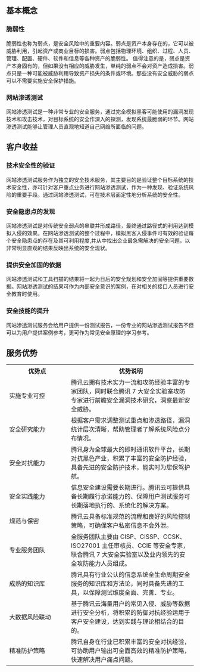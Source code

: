 ## 基本概念
### 脆弱性
脆弱性也称为弱点，是安全风险中的重要内容。弱点是资产本身存在的，它可以被威胁利用，引起资产或商业目标的损害。弱点包括物理环境、组织、过程、人员、管理、配置、硬件、软件和信息等各种资产的脆弱性。
值得注意的是，弱点是资产本身固有的，但如果没有相应的威胁发生，单纯的弱点不会对资产造成损害。弱点只是一种可能被威胁利用导致资产损失的条件或环境。那些没有安全威胁的弱点可以不需要实施安全保护措施。
### 网站渗透测试
网站渗透测试是一种非常专业的安全服务，通过完全模拟黑客可能使用的漏洞发现技术和攻击技术，对目标系统的安全作深入的探测，发现系统最脆弱的环节。网站渗透测试能够让管理人员直观地知道自己网络所面临的问题。
## 客户收益
### 技术安全性的验证
网站渗透测试服务作为独立的安全技术服务，其主要目的是验证整个目标系统的技术安全性，亦可针对客户重点业务进行网站渗透测试，作为一种发现、验证系统风险的重要手段。通过网站渗透测试，可在技术层面定性地分析系统的安全性。
### 安全隐患点的发现
网站渗透测试是对传统安全弱点的串联并形成路径，最终通过路径式的利用达到模拟入侵的效果。在网站渗透测试的整个过程中，模拟黑客入侵事件可有效的验证每个安全隐患点的存在及其可利用程度,并从中找出企业最急需解决的安全问题，以非常明显直观的结果反映出系统的安全现状。
### 提供安全加固的依据
网站渗透测试和工具扫描的结果将一起为日后的安全规划和安全加固等提供重要数据。网站渗透测试的结果可作为内部安全意识的案例，在对相关的接口人员进行安全教育时使用。
### 安全技能的提升
网站渗透测试服务会给用户提供一份测试报告，一份专业的网站渗透测试报告不但可以为用户提供案例参考，更可作为常见安全原理的学习参考。
## 服务优势

<table>
<tr>
<th width=150>优势点</th>
<th>优势说明</th></tr>
<tr>
<td>实施专业可控</td>
<td>腾讯云拥有技术实力一流和攻防经验丰富的专家团队，同时联合腾讯 7 大安全实验室攻防专家进行前瞻安全漏洞技术研究，洞察最新安全威胁。</td>
</tr>
<tr>
<td>安全研究能力</td>
<td>根据客户需求调整测试重点和渗透路径，漏洞统计层次清晰，帮助管理者了解系统风险点分布情况。</td>
</tr>
<tr>
<td>安全对抗能力</td>
<td>腾讯身为全球最大的即时通讯软件平台，长期对抗黑色产业，积累了丰富的安全防护经验，具备先进的安全防护技术，能实时为您保驾护航。</td>
</tr>
<tr>
<td>安全实践能力</td>
<td>信息安全建设需要长期进行。腾讯云可提供具备长期履行承诺能力的、保障用户测试服务可长期落地执行的、系统化的解决方案。</td>
</tr>
<tr>
<td>规范与保密</td>
<td>腾讯云具备标准规范的流程和良好的风险控制策略，可确保客户私密信息不会外泄。</td>
</tr>
<tr>
<td>专业服务团队</td>
<td>全服务团队主要由 CISP、CISSP、CCSK、ISO27001 主任审核员、CCIE 等安全专家，联合腾讯 7 大安全实验室以及业内领先的安全攻防能力人员组成。</td>
</tr>
<tr>
<td>成熟的知识库</td>
<td>腾讯具有行业公认的信息系统全生命周期安全服务的知识库和方法论，同时具备先进的工具，以保障测试维度全面、完善、专业。</td>
</tr>
<tr>
<td>大数据风险联动</td>
<td>基于腾讯云海量用户的常见入侵、威胁等数据进行安全分析，将积累的防御对抗经验运用于客户安全建设，达到实践与理论相结合的目的。</td>
</tr>
<tr>
<td>精准防护策略</td>
<td>腾讯自身在行业已积累丰富的安全对抗经验，可协助用户输出可全面高效的精准防护策略，快速解决用户痛点问题。</td>
</tr>
</table>
